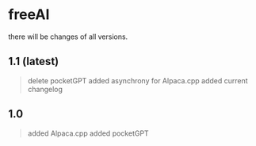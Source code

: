 # freeAI
there will be changes of all versions.

## 1.1 (latest)
> delete pocketGPT
> added asynchrony for Alpaca.cpp
> added current changelog
## 1.0
> added Alpaca.cpp
> added pocketGPT
